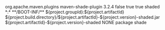 <build>
    <plugins>
        <plugin>
            <groupId>org.apache.maven.plugins</groupId>
            <artifactId>maven-shade-plugin</artifactId>
            <version>3.2.4</version>
            <configuration>
                <createDependencyReducedPom>false</createDependencyReducedPom>
                <minimizeJar>true</minimizeJar>
                <shadedArtifactAttached>true</shadedArtifactAttached>
                <shadedClassifierName>shaded</shadedClassifierName>
                <filters>
                    <filter>
                        <artifact>*:*</artifact>
                        <excludes>
                            <exclude>**/BOOT-INF/**</exclude>
                        </excludes>
                    </filter>
                </filters>
                <transformers>
                    <transformer implementation="org.apache.maven.plugins.shade.resource.ServicesResourceTransformer"/>
                </transformers>
                <artifactSet>
                    <includes>
                        <include>${project.groupId}:${project.artifactId}</include>
                    </includes>
                </artifactSet>
                <outputFile>${project.build.directory}/${project.artifactId}-${project.version}-shaded.jar</outputFile>
                <finalName>${project.artifactId}-${project.version}-shaded</finalName>
                <layout>NONE</layout>
            </configuration>
            <executions>
                <execution>
                    <phase>package</phase>
                    <goals>
                        <goal>shade</goal>
                    </goals>
                </execution>
            </executions>
        </plugin>
    </plugins>
</build>

